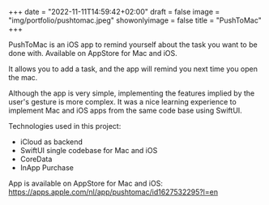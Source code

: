 +++
date = "2022-11-11T14:59:42+02:00"
draft = false
image = "img/portfolio/pushtomac.jpeg"
showonlyimage = false
title = "PushToMac"
+++

PushToMac is an iOS app to remind yourself about the task you want to be done with. Available on AppStore for Mac and iOS.

<!--more-->

It allows you to add a task, and the app will remind you next time you open the mac. 

Although the app is very simple, implementing the features implied by the user's gesture is more complex. It was a nice learning experience to implement Mac and iOS apps from the same code base using SwiftUI. 

Technologies used in this project:
- iCloud as backend
- SwiftUI single codebase for Mac and iOS
- CoreData
- InApp Purchase

App is available on AppStore for Mac and iOS:
https://apps.apple.com/nl/app/pushtomac/id1627532295?l=en
